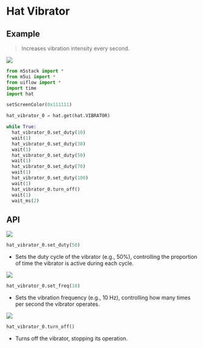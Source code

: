 # Hat Vibrator

## Example

> Increases vibration intensity every second.

<img class="blockly_svg" src="https://m5stack.oss-cn-shenzhen.aliyuncs.com/resource/docs/static/assets/img/uiflow/blockly/hat/vibrator/uiflow_block_hat_vibration_demo.png">

```python
from m5stack import *
from m5ui import *
from uiflow import *
import time
import hat

setScreenColor(0x111111)

hat_vibrator_0 = hat.get(hat.VIBRATOR)

while True:
  hat_vibrator_0.set_duty(10)
  wait(1)
  hat_vibrator_0.set_duty(30)
  wait(1)
  hat_vibrator_0.set_duty(50)
  wait(1)
  hat_vibrator_0.set_duty(70)
  wait(1)
  hat_vibrator_0.set_duty(100)
  wait(1)
  hat_vibrator_0.turn_off()
  wait(1)
  wait_ms(2)
```

## API

<img class="blockly_svg" src="https://m5stack.oss-cn-shenzhen.aliyuncs.com/resource/docs/static/assets/img/uiflow/blockly/hat/vibrator/uiflow_block_hat_vibrator_set_duty.svg">

```python
hat_vibrator_0.set_duty(50)
```

- Sets the duty cycle of the vibrator (e.g., 50%), controlling the proportion of time the vibrator is active during each cycle.

<img class="blockly_svg" src="https://m5stack.oss-cn-shenzhen.aliyuncs.com/resource/docs/static/assets/img/uiflow/blockly/hat/vibrator/uiflow_block_hat_vibrator_set_freq.svg">

```python
hat_vibrator_0.set_freq(10)
```

- Sets the vibration frequency (e.g., 10 Hz), controlling how many times per second the vibrator operates.

<img class="blockly_svg" src="https://m5stack.oss-cn-shenzhen.aliyuncs.com/resource/docs/static/assets/img/uiflow/blockly/hat/vibrator/uiflow_block_hat_vibrator_turn_off.svg">

```python
hat_vibrator_0.turn_off()
```

- Turns off the vibrator, stopping its operation.